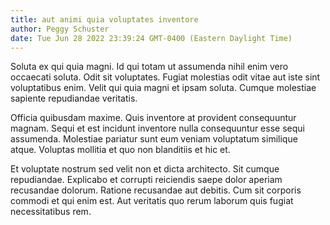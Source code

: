 ```yaml
---
title: aut animi quia voluptates inventore
author: Peggy Schuster
date: Tue Jun 28 2022 23:39:24 GMT-0400 (Eastern Daylight Time)
---
```

Soluta ex qui quia magni. Id qui totam ut assumenda nihil enim vero occaecati soluta. Odit sit voluptates. Fugiat molestias odit vitae aut iste sint voluptatibus enim. Velit qui quia magni et ipsam soluta. Cumque molestiae sapiente repudiandae veritatis.

 Officia quibusdam maxime. Quis inventore at provident consequuntur magnam. Sequi et est incidunt inventore nulla consequuntur esse sequi assumenda. Molestiae pariatur sunt eum veniam voluptatum similique atque. Voluptas mollitia et quo non blanditiis et hic et.

 Et voluptate nostrum sed velit non et dicta architecto. Sit cumque repudiandae. Explicabo et corrupti reiciendis saepe dolor aperiam recusandae dolorum. Ratione recusandae aut debitis. Cum sit corporis commodi et qui enim est. Aut veritatis quo rerum laborum quis fugiat necessitatibus rem.